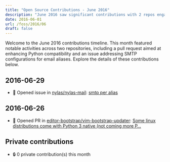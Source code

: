 ```yaml
---
title: "Open Source Contributions - June 2016"
description: "June 2016 saw significant contributions with 2 repos engaged, including a new pull request and an issue opened, highlighting ongoing development efforts."
date: 2016-06-01
url: /foss/2016/06
draft: false
---
```


Welcome to the June 2016 contributions timeline. This month featured notable activities across two repositories, including a pull request aimed at enhancing Python compatibility and an issue addressing SMTP configurations for email aliases. Explore the details of these contributions below.

## 2016-06-29

- 🐛 Opened issue in [nylas/nylas-mail](https://github.com/nylas/nylas-mail): [smtp per alias](https://github.com/nylas/nylas-mail/issues/2533)

## 2016-06-26

- 🔀 Opened PR in [editor-bootstrap/vim-bootstrap-updater](https://github.com/editor-bootstrap/vim-bootstrap-updater): [Some linux distributions come with Python 3 native (not coming more P…](https://github.com/editor-bootstrap/vim-bootstrap-updater/pull/7)

## Private contributions

- 🔒 0 private contribution(s) this month

